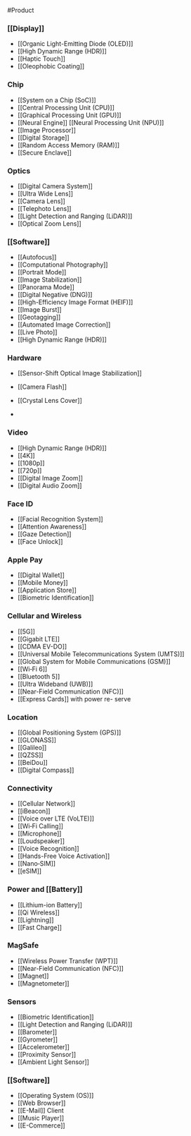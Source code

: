 #Product

### [[Display]]
- [[Organic Light-Emitting Diode (OLED)]]
- [[High Dynamic Range (HDR)]]
- [[Haptic Touch]]
- [[Oleophobic Coating]]


### Chip 
- [[System on a Chip (SoC)]]
- [[Central Processing Unit (CPU)]]
- [[Graphical Processing Unit (GPU)]]
- [[Neural Engine]] [[Neural Processing Unit (NPU)]]
- [[Image Processor]]
- [[Digital Storage]]
- [[Random Access Memory (RAM)]]
- [[Secure Enclave]]


### Optics
- [[Digital Camera System]]
- [[Ultra Wide Lens]]
- [[Camera Lens]]
- [[Telephoto Lens]]
- [[Light Detection and Ranging (LiDAR)]]
- [[Optical Zoom Lens]]


### [[Software]]
- [[Autofocus]]
- [[Computational Photography]]
- [[Portrait Mode]]
- [[Image Stabilization]]
- [[Panorama Mode]]
- [[Digital Negative (DNG)]]
- [[High-Efficiency Image Format (HEIF)]]
- [[Image Burst]]
- [[Geotagging]]
- [[Automated Image Correction]]
- [[Live Photo]]
- [[High Dynamic Range (HDR)]]


### Hardware
- [[Sensor-Shift Optical Image Stabilization]]
- [[Camera Flash]]
- [[Crystal Lens Cover]]

- 
### Video
- [[High Dynamic Range (HDR)]]
- [[4K]]
- [[1080p]]
- [[720p]]
- [[Digital Image Zoom]]
- [[Digital Audio Zoom]]


### Face ID
- [[Facial Recognition System]]
- [[Attention Awareness]]
- [[Gaze Detection]]
- [[Face Unlock]]


### Apple Pay
- [[Digital Wallet]]
- [[Mobile Money]]
- [[Application Store]]
- [[Biometric Identification]]


### Cellular and Wireless
- [[5G]]
- [[Gigabit LTE]]
- [[CDMA EV-DO]]
- [[Universal Mobile Telecommunications System (UMTS)]]
- [[Global System for Mobile Communications (GSM)]]
- [[Wi‑Fi 6]]
- [[Bluetooth 5]]
- [[Ultra Wideband (UWB)]]
- [[Near-Field Communication (NFC)]]
- [[Express Cards]] with power re- serve


### Location
- [[Global Positioning System (GPS)]]
- [[GLONASS]]
- [[Galileo]]
- [[QZSS]]
- [[BeiDou]]
- [[Digital Compass]]


### Connectivity
- [[Cellular Network]]
- [[iBeacon]]
- [[Voice over LTE (VoLTE)]]
- [[Wi‑Fi Calling]]
- [[Microphone]]
- [[Loudspeaker]]
- [[Voice Recognition]]
- [[Hands-Free Voice Activation]]
- [[Nano‑SIM]]
- [[eSIM]]


### Power and [[Battery]]
- [[Lithium-ion Battery]]
- [[Qi Wireless]]
- [[Lightning]]
- [[Fast Charge]]


### MagSafe
- [[Wireless Power Transfer (WPT)]]
- [[Near-Field Communication (NFC)]]
- [[Magnet]]
- [[Magnetometer]]


### Sensors
- [[Biometric Identification]]
- [[Light Detection and Ranging (LiDAR)]]
- [[Barometer]]
- [[Gyrometer]]
- [[Accelerometer]]
- [[Proximity Sensor]]
- [[Ambient Light Sensor]]


### [[Software]]
- [[Operating System (OS)]]
- [[Web Browser]]
- [[E-Mail]] Client
- [[Music Player]]
- [[E-Commerce]]